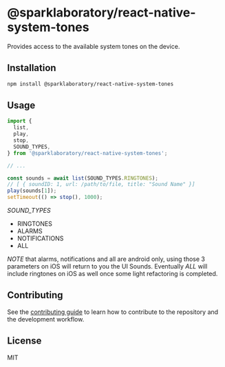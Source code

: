 # @sparklaboratory/react-native-system-tones

Provides access to the available system tones on the device.

## Installation

```sh
npm install @sparklaboratory/react-native-system-tones
```

## Usage

```js
import {
  list,
  play,
  stop,
  SOUND_TYPES,
} from '@sparklaboratory/react-native-system-tones';

// ...

const sounds = await list(SOUND_TYPES.RINGTONES);
// [ { soundID: 1, url: /path/to/file, title: "Sound Name" }]
play(sounds[1]);
setTimeout(() => stop(), 1000);
```

_SOUND_TYPES_

- RINGTONES
- ALARMS
- NOTIFICATIONS
- ALL

_NOTE_ that alarms, notifications and all are android only, using those 3
parameters on iOS will return to you the UI Sounds. Eventually _ALL_ will
include ringtones on iOS as well once some light refactoring is completed.

## Contributing

See the [contributing guide](CONTRIBUTING.md) to learn how to contribute to the repository and the development workflow.

## License

MIT